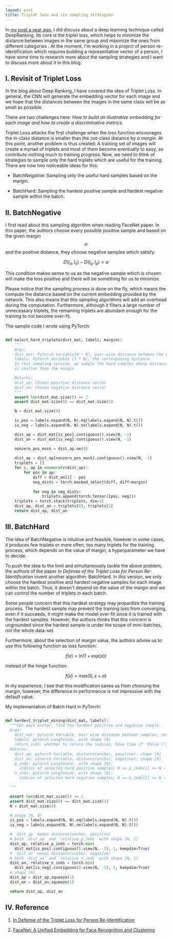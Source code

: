 ```yaml
---
layout: post
title: Triplet loss and its sampling strategies
---
```


In [my post a year ago](https://minhhoangbui.github.io/2018-03-20-image-similarity/), I did discuss about a deep learning technique called DeepRanking. Its core is the triplet loss, which helps to minimize the distance between images in the same group and maximize the ones from different categories . At the moment, I'm working in a project of person re-identification which requires building a representative vector of a person, I have some time to research more about the sampling strategies and I want to discuss more about it in this blog.

## I. Revisit of Triplet Loss

In the blog about Deep Ranking, I have covered the idea of Triplet Loss. In general, the CNN will generate the embedding vector for each image and we hope that the distances between the images in the same class will be as small as possible.

There are two challenges here: *How to build an illustrative embedding for each image and how to create a discriminative metrics*.

Triplet Loss attacks the first challenge when the loss function encourages the in-class distance is smaller than the out-class distance by *a margin*. At this point, another problem is thus created: A training set of images will create a myriad of triplets and most of them become eventually to easy, so contribute nothing much to training progress. Now, we need to think of strategies to sample only the hard triplets which are useful for the training. There are now two noticeable ideas for this:

- BatchNegative: Sampling only the useful hard samples based on the margin.

- BatchHard: Sampling the hardest positive sample and hardest negative sample within the batch.

## II. BatchNegative

I first read about this sampling algorithm when reading FaceNet paper. In this paper, the authors choose every possible positive sample and based on the given margin $$\alpha$$ and the positive distance, they choose negative samples which satisfy:

$$ D(I_a, I_n) - D(I_a, I_p) < \alpha $$

This condition makes sense to us as the negative sample which is chosen will make the loss positive and there will be something for us to minimize.

Please notice that the sampling process is done on the fly, which means the compute the distance based on the current embedding provided by the network. This also means that this sampling algorithms will add an overhead during the computation. Furthermore, although it filters a large number of unnecessary triplets, the remaining triplets are abundant enough for the training to not become over-fit.

The sample code I wrote using PyTorch:

```python

def select_hard_triplets(dist_mat, labels, margin):
    """
    Args:
    dist_mat: Pytorch Variable[N * N], pair-wise distance between the embedding
    labels: Pytorch Variable [1 * N], the corresposing distance
    In this sampling version, we sample the hard samples whose distance difference 
    is smaller than the margin

    Returns:
    dist_ap: Chosen positive distance vector
    dist_an: Chosen negative distance vector
    """
    assert len(dist_mat.size()) == 2
    assert dist_mat.size(0) == dist_mat.size(1)

    N = dist_mat.size(0)

    is_pos = labels.expand(N, N).eq(labels.expand(N, N).t())
    is_neg = labels.expand(N, N).ne(labels.expand(N, N).t())

    dist_ap = dist_mat[is_pos].contiguous().view(N, -1)
    dist_an = dist_mat[is_neg].contiguous().view(N, -1)

    nonzero_pos_mask = dist_ap.ne(0)
    
    dist_ap = dist_ap[nonzero_pos_mask].contiguous().view(N, -1)
    triplets = []
    for i, ap in enumerate(dist_ap):
        for pos in ap:
            diff = dist_an[i] - pos
            neg_dists = torch.masked_select(diff, diff<margin)
            
            for neg in neg_dists:
                triplets.append(torch.tensor([pos, neg]))
    triplets = torch.stack(triplets, dim=1)
    dist_ap, dist_an = triplets[0], triplets[1]
    return dist_ap, dist_an
```

## III. BatchHard

The idea of BatchNegative is intuitive and feasible, however in some cases, it produces few triplets or more often, too many triplets for the training process, which depends on the value of margin, a hyperparameter we have to decide.

To push the idea to the limit and simultaneously tackle the above problem, the authors of the paper *In Defense of the Triplet Loss for Person Re-Identification* invent another algorithm: BatchHard. In this version, we only choose the hardest positive and hardest negative samples for each image within the batch. Thus, it doesn't depend on the value of the margin and we can control the number of triplets in each batch.

Some people concern that this hardest strategy may jeopardize the training process. The hardest sample may prevent the training loss from converging, even if it succeeds, it might make the model over-fit since it is trained with the hardest samples. However, the authors thinks that this concern is ungrounded since the hardest sample is under the scope of mini-batches, not the whole data-set.

Furthermore, about the selection of margin value, the authors advise us to use this following function as loss function:

$$f(x) = ln(1 + exp(x))$$

instead of the hinge function:

$$f(x) = max(0, x + \alpha) $$

In my experience, I see that this modification saves us from choosing the margin, however, the difference in performance is not impressive with the default value.

My implementation of Batch Hard in PyTorch:

```python

def hardest_triplet_mining(dist_mat, labels):
  """For each anchor, find the hardest positive and negative sample.
  Args:
    dist_mat: pytorch Variable, pair wise distance between samples, shape [N, N]
    labels: pytorch LongTensor, with shape [N]
    return_inds: whether to return the indices. Save time if `False`(?)
  Returns:
    dist_ap: pytorch Variable, distance(anchor, positive); shape [N]
    dist_an: pytorch Variable, distance(anchor, negative); shape [N]
    p_inds: pytorch LongTensor, with shape [N]; 
      indices of selected hard positive samples; 0 <= p_inds[i] <= N - 1
    n_inds: pytorch LongTensor, with shape [N];
      indices of selected hard negative samples; 0 <= n_inds[i] <= N - 1

  """

  assert len(dist_mat.size()) == 2
  assert dist_mat.size(0) == dist_mat.size(1)
  N = dist_mat.size(0)

  # shape [N, N]
  is_pos = labels.expand(N, N).eq(labels.expand(N, N).t())
  is_neg = labels.expand(N, N).ne(labels.expand(N, N).t())

  # `dist_ap` means distance(anchor, positive)
  # both `dist_ap` and `relative_p_inds` with shape [N, 1]
  dist_ap, relative_p_inds = torch.max(
    dist_mat[is_pos].contiguous().view(N, -1), 1, keepdim=True)
  # `dist_an` means distance(anchor, negative)
  # both `dist_an` and `relative_n_inds` with shape [N, 1]
  dist_an, relative_n_inds = torch.min(
    dist_mat[is_neg].contiguous().view(N, -1), 1, keepdim=True)
  # shape [N]
  dist_ap = dist_ap.squeeze(1)
  dist_an = dist_an.squeeze(1)

  return dist_ap, dist_an
```

## IV. Reference

1. [In Defense of the Triplet Loss for Person Re-Identification](https://arxiv.org/pdf/1703.07737.pdf)

2. [FaceNet: A Unified Embedding for Face Recognition and Clustering](https://arxiv.org/pdf/1503.03832.pdf)
